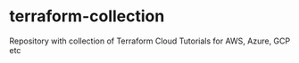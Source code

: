 # terraform-collection
Repository with collection of Terraform Cloud Tutorials for AWS, Azure, GCP etc
